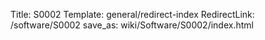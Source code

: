 Title: S0002
Template: general/redirect-index
RedirectLink: /software/S0002
save_as: wiki/Software/S0002/index.html